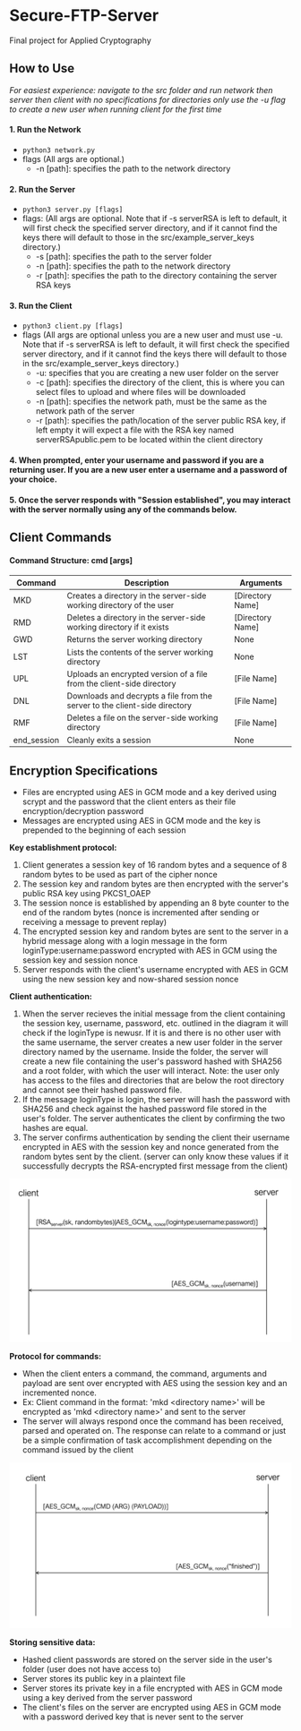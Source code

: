 # Secure-FTP-Server
Final project for Applied Cryptography

## How to Use
*For easiest experience: navigate to the src folder and run network then server then client with no specifications for directories only use the -u flag to create a new user when running client for the first time*
#### 1. Run the Network
- `python3 network.py`
- flags (All args are optional.)
  - -n [path]: specifies the path to the network directory

#### 2. Run the Server
- `python3 server.py [flags]`
- flags: (All args are optional. Note that if -s serverRSA is left to default, it will first check the specified server directory, and if it cannot find the keys there will default to those in the src/example_server_keys directory.)
  - -s [path]: specifies the path to the server folder
  - -n [path]: specifies the path to the network directory
  - -r [path]: specifies the path to the directory containing the server RSA keys
  
#### 3. Run the Client
- `python3 client.py [flags]`
- flags (All args are optional unless you are a new user and must use -u. Note that if -s serverRSA is left to default, it will first check the specified server directory, and if it cannot find the keys there will default to those in the src/example_server_keys directory.)
  - -u: specifies that you are creating a new user folder on the server
  - -c [path]: specifies the directory of the client, this is where you can select files to upload and where files will be downloaded
  - -n [path]: specifies the network path, must be the same as the network path of the server
  - -r [path]: specifies the path/location of the server public RSA key, if left empty it will expect a file with the RSA key named serverRSApublic.pem to be located within the client directory

#### 4. When prompted, enter your username and password if you are a returning user. If you are a new user enter a username and a password of your choice. 

#### 5. Once the server responds with "Session established", you may interact with the server normally using any of the commands below. 

## Client Commands
#### Command Structure: cmd [args]
|Command|Description|Arguments|
|---|---|---|
|MKD|Creates a directory in the server-side working directory of the user|[Directory Name]|
|RMD|Deletes a directory in the server-side working directory if it exists|[Directory Name]|
|GWD|Returns the server working directory|None|
|LST|Lists the contents of the server working directory|None|
|UPL|Uploads an encrypted version of a file from the client-side directory|[File Name]|
|DNL|Downloads and decrypts a file from the server to the client-side directory|[File Name]|
|RMF|Deletes a file on the server-side working directory|[File Name]|
|end_session|Cleanly exits a session|None|



## Encryption Specifications
* Files are encrypted using AES in GCM mode and a key derived using scrypt and the password that the client enters as their file encryption/decryption password
* Messages are encrypted using AES in GCM mode and the key is prepended to the beginning of each session

**Key establishment protocol:** 
1. Client generates a session key of 16 random bytes and a sequence of 8 random bytes to be used as part of the cipher nonce 
2. The session key and random bytes are then encrypted with the server's public RSA key using PKCS1_OAEP 
3. The session nonce is established by appending an 8 byte counter to the end of the random bytes (nonce is incremented after sending or receiving a message to prevent replay)
4. The encrypted session key and random bytes are sent to the server in a hybrid message along with a login message in the form loginType:username:password encrypted with AES in GCM using the session key and session nonce
5. Server responds with the client's username encrypted with AES in GCM using the new session key and now-shared session nonce

**Client authentication:**
1. When the server recieves the initial message from the client containing the session key, username, password, etc. outlined in the diagram it will check if the loginType is newusr. If it is and there is no other user with the same username, the server creates a new user folder in the server directory named by the username. Inside the folder, the server will create a new file containing the user's password hashed with SHA256 and a root folder, with which the user will interact. Note: the user only has access to the files and directories that are below the root directory and cannot see their hashed password file.
2. If the message loginType is login, the server will hash the password with SHA256 and check against the hashed password file stored in the user's folder. The server authenticates the client by confirming the two hashes are equal. 
3. The server confirms authentication by sending the client their username encrypted in AES with the session key and nonce generated from the random bytes sent by the client. (server can only know these values if it successfully decrypts the RSA-encrypted first message from the client)

![Session Establishment Diagram](diagrams/a.png)


**Protocol for commands:**
* When the client enters a command, the command, arguments and payload are sent over encrypted with AES using the session key and an incremented nonce. 
* Ex: Client command in the format: 'mkd \<directory name\>' will be encrypted as 'mkd \<directory name\>' and sent to the server
* The server will always respond once the command has been received, parsed and operated on. The response can relate to a command or just be a simple confirmation of task accomplishment depending on the command issued by the client
  
![Command Diagram](diagrams/b.png)


**Storing sensitive data:**
* Hashed client passwords are stored on the server side in the user's folder (user does not have access to)
* Server stores its public key in a plaintext file
* Server stores its private key in a file encrypted with AES in GCM mode using a key derived from the server password
* The client's files on the server are encrypted using AES in GCM mode with a password derived key that is never sent to the server
